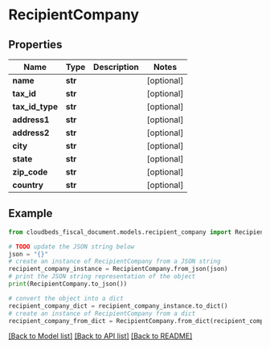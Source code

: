 # RecipientCompany


## Properties

Name | Type | Description | Notes
------------ | ------------- | ------------- | -------------
**name** | **str** |  | [optional] 
**tax_id** | **str** |  | [optional] 
**tax_id_type** | **str** |  | [optional] 
**address1** | **str** |  | [optional] 
**address2** | **str** |  | [optional] 
**city** | **str** |  | [optional] 
**state** | **str** |  | [optional] 
**zip_code** | **str** |  | [optional] 
**country** | **str** |  | [optional] 

## Example

```python
from cloudbeds_fiscal_document.models.recipient_company import RecipientCompany

# TODO update the JSON string below
json = "{}"
# create an instance of RecipientCompany from a JSON string
recipient_company_instance = RecipientCompany.from_json(json)
# print the JSON string representation of the object
print(RecipientCompany.to_json())

# convert the object into a dict
recipient_company_dict = recipient_company_instance.to_dict()
# create an instance of RecipientCompany from a dict
recipient_company_from_dict = RecipientCompany.from_dict(recipient_company_dict)
```
[[Back to Model list]](../README.md#documentation-for-models) [[Back to API list]](../README.md#documentation-for-api-endpoints) [[Back to README]](../README.md)



